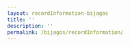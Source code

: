 ```yaml
---
layout: recordInformation-bijagos
title: ''
description: ''
permalink: /bijagos/recordInformation/
---
```

